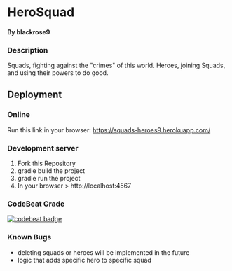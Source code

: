 # HeroSquad
#### By blackrose9

### Description
Squads, fighting against the "crimes" of this world. 
Heroes, joining Squads, and using their powers to do good.

## Deployment
### Online
Run this link in your browser: https://squads-heroes9.herokuapp.com/
### Development server
1) Fork this Repository
2) gradle build the project
3) gradle run the project
4) In your browser > http://localhost:4567

### CodeBeat Grade
[![codebeat badge](https://codebeat.co/badges/032e3323-d1c0-42d7-a0b1-472c1a344c5c)](https://codebeat.co/projects/github-com-blackrose9-reimagined-herosquad-dev)

### Known Bugs
* deleting squads or heroes will be implemented in the future
* logic that adds specific hero to specific squad